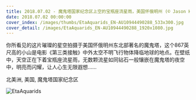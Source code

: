 ```yaml
---
title: 2018.07.02 - 魔鬼塔国家纪念区上空的宝瓶座流星雨，美国怀俄明州 (© Jason Hatfield/Tandem Stills + Motion)
date: 2018.07.02 00:00:00
cover_index: /images/thumbs/EtaAquarids_EN-AU10944490288_533x300.jpg
cover_detail: /images/EtaAquarids_EN-AU10944490288_1920x1080.jpg
---
```


你所看见的这片璀璨的星空拍摄于美国怀俄明州东北部著名的魔鬼塔，这个867英尺高的小山是电影《第三类接触》中外太空不明飞行物体降临地球的地点。在壁纸中，天空正在下着宝瓶座流星雨，无数颗流星如同钻石一般镶嵌在魔鬼塔的夜空中，明亮而闪耀，让人心生无限遐想……

北美洲, 美国, 魔鬼塔国家纪念区

![EtaAquarids](/images/EtaAquarids_EN-AU10944490288_1920x1080.jpg)
